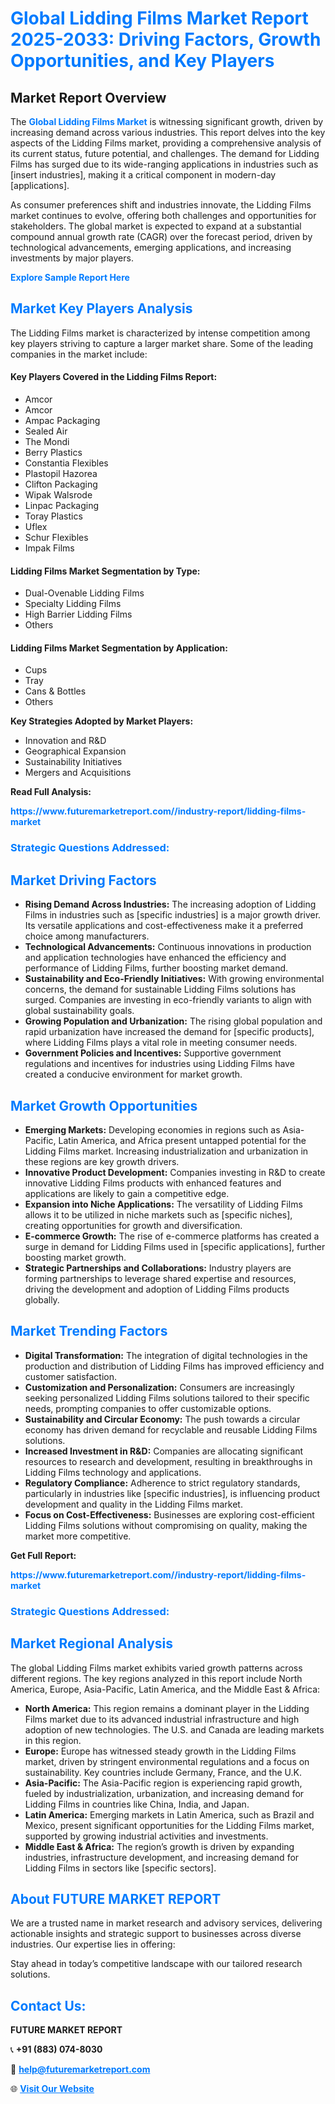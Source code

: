 <h1 style="color: #007BFF;">Global Lidding Films Market Report 2025-2033: Driving Factors, Growth Opportunities, and Key Players</h1>

<section id="overview">
<h2>Market Report Overview</h2>
<p>The <a href="https://www.futuremarketreport.com//industry-report/lidding-films-market" style="color: #007BFF; text-decoration: none;"><strong>Global Lidding Films Market</strong></a> is witnessing significant growth, driven by increasing demand across various industries. This report delves into the key aspects of the Lidding Films market, providing a comprehensive analysis of its current status, future potential, and challenges. The demand for Lidding Films has surged due to its wide-ranging applications in industries such as [insert industries], making it a critical component in modern-day [applications].</p>
<p>As consumer preferences shift and industries innovate, the Lidding Films market continues to evolve, offering both challenges and opportunities for stakeholders. The global market is expected to expand at a substantial compound annual growth rate (CAGR) over the forecast period, driven by technological advancements, emerging applications, and increasing investments by major players.</p>
</section>

<section id="overview">
<p><a href="https://www.futuremarketreport.com//request-sample/reportId=63599" style="color: #007BFF; text-decoration: none;"><strong>Explore Sample Report Here</strong></a></p>
</section>

<section id="key-players">
<h2 style="color: #007BFF;">Market Key Players Analysis</h2>
<p>The Lidding Films market is characterized by intense competition among key players striving to capture a larger market share. Some of the leading companies in the market include:</p>
<h4>Key Players Covered in the Lidding Films Report:</h4>
<ul><li>Amcor</li><li>Amcor</li><li>Ampac Packaging</li><li>Sealed Air</li><li>The Mondi</li><li>Berry Plastics</li><li>Constantia Flexibles</li><li>Plastopil Hazorea</li><li>Clifton Packaging</li><li>Wipak Walsrode</li><li>Linpac Packaging</li><li>Toray Plastics</li><li>Uflex</li><li>Schur Flexibles</li><li>Impak Films</li></ul>
<h4>Lidding Films Market Segmentation by Type:</h4>
<ul><li>Dual-Ovenable Lidding Films</li><li>Specialty Lidding Films</li><li>High Barrier Lidding Films</li><li>Others</li></ul>

<h4>Lidding Films Market Segmentation by Application:</h4>
<ul><li>Cups</li><li>Tray</li><li>Cans &amp; Bottles</li><li>Others</li></ul>
<p><strong>Key Strategies Adopted by Market Players:</strong></p>
<ul>
<li>Innovation and R&D</li>
<li>Geographical Expansion</li>
<li>Sustainability Initiatives</li>
<li>Mergers and Acquisitions</li>
</ul>
</section>

<section>
<p><strong>Read Full Analysis: </strong></p><a href="https://www.futuremarketreport.com//industry-report/lidding-films-market" style="color: #007BFF; text-decoration: none;"><strong>https://www.futuremarketreport.com//industry-report/lidding-films-market</strong></a>
<h3 style="color: #007BFF;">Strategic Questions Addressed:</h3>
</section>

<section id="driving-factors">
<h2 style="color: #007BFF;">Market Driving Factors</h2>
<ul>
<li><strong>Rising Demand Across Industries:</strong> The increasing adoption of Lidding Films in industries such as [specific industries] is a major growth driver. Its versatile applications and cost-effectiveness make it a preferred choice among manufacturers.</li>
<li><strong>Technological Advancements:</strong> Continuous innovations in production and application technologies have enhanced the efficiency and performance of Lidding Films, further boosting market demand.</li>
<li><strong>Sustainability and Eco-Friendly Initiatives:</strong> With growing environmental concerns, the demand for sustainable Lidding Films solutions has surged. Companies are investing in eco-friendly variants to align with global sustainability goals.</li>
<li><strong>Growing Population and Urbanization:</strong> The rising global population and rapid urbanization have increased the demand for [specific products], where Lidding Films plays a vital role in meeting consumer needs.</li>
<li><strong>Government Policies and Incentives:</strong> Supportive government regulations and incentives for industries using Lidding Films have created a conducive environment for market growth.</li>
</ul>
</section>

<section id="growth-opportunities">
<h2 style="color: #007BFF;">Market Growth Opportunities</h2>
<ul>
<li><strong>Emerging Markets:</strong> Developing economies in regions such as Asia-Pacific, Latin America, and Africa present untapped potential for the Lidding Films market. Increasing industrialization and urbanization in these regions are key growth drivers.</li>
<li><strong>Innovative Product Development:</strong> Companies investing in R&D to create innovative Lidding Films products with enhanced features and applications are likely to gain a competitive edge.</li>
<li><strong>Expansion into Niche Applications:</strong> The versatility of Lidding Films allows it to be utilized in niche markets such as [specific niches], creating opportunities for growth and diversification.</li>
<li><strong>E-commerce Growth:</strong> The rise of e-commerce platforms has created a surge in demand for Lidding Films used in [specific applications], further boosting market growth.</li>
<li><strong>Strategic Partnerships and Collaborations:</strong> Industry players are forming partnerships to leverage shared expertise and resources, driving the development and adoption of Lidding Films products globally.</li>
</ul>
</section>

<section id="trending-factors">
<h2 style="color: #007BFF;">Market Trending Factors</h2>
<ul>
<li><strong>Digital Transformation:</strong> The integration of digital technologies in the production and distribution of Lidding Films has improved efficiency and customer satisfaction.</li>
<li><strong>Customization and Personalization:</strong> Consumers are increasingly seeking personalized Lidding Films solutions tailored to their specific needs, prompting companies to offer customizable options.</li>
<li><strong>Sustainability and Circular Economy:</strong> The push towards a circular economy has driven demand for recyclable and reusable Lidding Films solutions.</li>
<li><strong>Increased Investment in R&D:</strong> Companies are allocating significant resources to research and development, resulting in breakthroughs in Lidding Films technology and applications.</li>
<li><strong>Regulatory Compliance:</strong> Adherence to strict regulatory standards, particularly in industries like [specific industries], is influencing product development and quality in the Lidding Films market.</li>
<li><strong>Focus on Cost-Effectiveness:</strong> Businesses are exploring cost-efficient Lidding Films solutions without compromising on quality, making the market more competitive.</li>
</ul>
</section>

<section>
<p><strong>Get Full Report: </strong></p><a href="https://www.futuremarketreport.com//industry-report/lidding-films-market" style="color: #007BFF; text-decoration: none;"><strong>https://www.futuremarketreport.com//industry-report/lidding-films-market</strong></a>
<h3 style="color: #007BFF;">Strategic Questions Addressed:</h3>
</section>


<section id="regional-analysis">
<h2 style="color: #007BFF;">Market Regional Analysis</h2>
<p>The global Lidding Films market exhibits varied growth patterns across different regions. The key regions analyzed in this report include North America, Europe, Asia-Pacific, Latin America, and the Middle East & Africa:</p>
<ul>
<li><strong>North America:</strong> This region remains a dominant player in the Lidding Films market due to its advanced industrial infrastructure and high adoption of new technologies. The U.S. and Canada are leading markets in this region.</li>
<li><strong>Europe:</strong> Europe has witnessed steady growth in the Lidding Films market, driven by stringent environmental regulations and a focus on sustainability. Key countries include Germany, France, and the U.K.</li>
<li><strong>Asia-Pacific:</strong> The Asia-Pacific region is experiencing rapid growth, fueled by industrialization, urbanization, and increasing demand for Lidding Films in countries like China, India, and Japan.</li>
<li><strong>Latin America:</strong> Emerging markets in Latin America, such as Brazil and Mexico, present significant opportunities for the Lidding Films market, supported by growing industrial activities and investments.</li>
<li><strong>Middle East & Africa:</strong> The region’s growth is driven by expanding industries, infrastructure development, and increasing demand for Lidding Films in sectors like [specific sectors].</li>
</ul>
</section>

<footer>
<h2 style="color: #007BFF;">About FUTURE MARKET REPORT</h2>
<p>We are a trusted name in market research and advisory services, delivering actionable insights and strategic support to businesses across diverse industries. Our expertise lies in offering:</p>

<p>Stay ahead in today’s competitive landscape with our tailored research solutions.</p>

<h2 style="color: #007BFF;">Contact Us:</h2>
<p><strong>FUTURE MARKET REPORT</strong></p>
<p>📞 <strong>+91 (883) 074-8030</strong></p>
<p>📧 <strong><a href="mailto:help@futuremarketreport.com" style="color: #007BFF;">help@futuremarketreport.com</a></strong></p>
<p>🌐 <strong><a href="https://www.futuremarketreport.com/" style="color: #007BFF;">Visit Our Website</a></strong></p>
</footer>